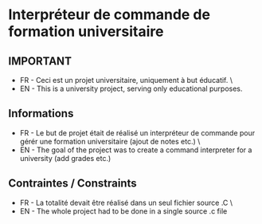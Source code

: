# Interpréteur de commande de formation universitaire

## IMPORTANT
- FR - Ceci est un projet universitaire, uniquement à but éducatif. 
\
- EN - This is a university project, serving only educational purposes.

## Informations
- FR - Le but de projet était de réalisé un interpréteur de commande pour gérér une formation universitaire (ajout de notes etc.)
\
- EN - The goal of the project was to create a command interpreter for a university (add grades etc.)

## Contraintes / Constraints 
- FR - La totalité devait être réalisé dans un seul fichier source .C
\
- EN - The whole project had to be done in a single source .c file
